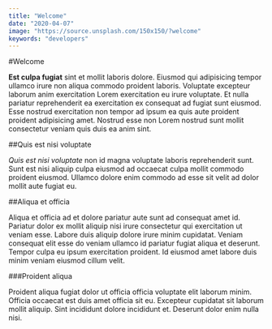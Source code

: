 ```yaml
---
title: "Welcome"
date: "2020-04-07"
image: "https://source.unsplash.com/150x150/?welcome"
keywords: "developers"
---
```



#Welcome

**Est culpa fugiat** sint et mollit laboris dolore. Eiusmod qui adipisicing tempor ullamco irure non aliqua commodo proident laboris. Voluptate excepteur laborum anim exercitation Lorem exercitation eu irure voluptate. Et nulla pariatur reprehenderit ea exercitation ex consequat ad fugiat sunt eiusmod. Esse nostrud exercitation non tempor ad ipsum ea quis aute proident proident adipisicing amet. Nostrud esse non Lorem nostrud sunt mollit consectetur veniam quis duis ea anim sint.

##Quis est nisi voluptate

*Quis est nisi voluptate* non id magna voluptate laboris reprehenderit sunt. Sunt est nisi aliquip culpa eiusmod ad occaecat culpa mollit commodo proident eiusmod. Ullamco dolore enim commodo ad esse sit velit ad dolor mollit aute fugiat eu.

##Aliqua et officia

Aliqua et officia ad et dolore pariatur aute sunt ad consequat amet id. Pariatur dolor ex mollit aliquip nisi irure consectetur qui exercitation ut veniam esse. Labore duis aliquip dolore irure minim cupidatat. Veniam consequat elit esse do veniam ullamco id pariatur fugiat aliqua et deserunt. Tempor culpa eu ipsum exercitation proident. Id eiusmod amet labore duis minim veniam eiusmod cillum velit.

###Proident aliqua

Proident aliqua fugiat dolor ut officia officia voluptate elit laborum minim. Officia occaecat est duis amet officia sit eu. Excepteur cupidatat sit laborum mollit aliquip. Sint incididunt dolore incididunt et. Deserunt dolor enim nulla nisi.